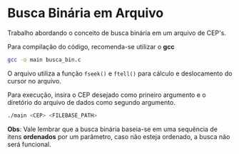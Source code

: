 # Busca Binária em Arquivo

Trabalho abordando o conceito de busca binária em um arquivo de CEP's. 

Para compilação do código, recomenda-se utilizar o **gcc**

``` bash
gcc -o main busca_bin.c
```
O arquivo utiliza a função ```fseek()``` e ```ftell()``` para cálculo e deslocamento do cursor no arquivo.

Para execução, insira o CEP desejado como prineiro argumento e o diretório do arquivo de dados como segundo argumento.

``` bash
./main <CEP> <FILEBASE_PATH>
```

**Obs**: Vale lembrar que a busca binária baseia-se em uma sequência de itens **ordenados** por um parâmetro, caso não esteja ordenado, a busca não será funcional.
